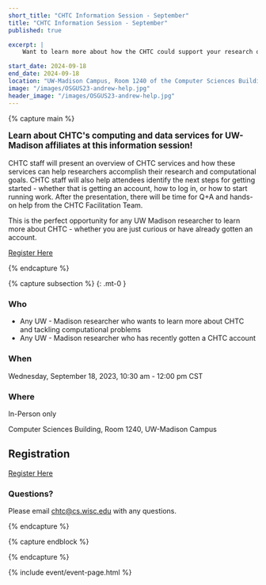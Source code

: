```yaml
---
short_title: "CHTC Information Session - September"
title: "CHTC Information Session - September"
published: true

excerpt: |
    Want to learn more about how the CHTC could support your research or how to get started? Come to an information session!

start_date: 2024-09-18
end_date: 2024-09-18
location: "UW-Madison Campus, Room 1240 of the Computer Sciences Building"
image: "/images/OSGUS23-andrew-help.jpg"
header_image: "/images/OSGUS23-andrew-help.jpg"
---
```


{% capture main %}

<p style="font-size: larger; font-weight: bold;">Learn about CHTC's computing 
and data services for UW-Madison affiliates at this information session!</p>

CHTC staff will present an overview of CHTC services and how these services can help 
researchers accomplish their research and computational goals. CHTC staff will also 
help attendees identify the next steps for getting started - whether that is 
getting an account, how to log in, or how to start running work. After 
the presentation, there will be time for Q+A and hands-on help from the CHTC 
Facilitation Team. 

This is the perfect opportunity for any UW Madison researcher to learn more 
about CHTC - whether you are just curious or have already gotten an account. 

[Register Here](https://calendly.com/schedulechtc/chtc-information-session)

{% endcapture %}

{% capture subsection %}
{: .mt-0 }

### Who

* Any UW - Madison researcher who wants to learn more about CHTC and tackling computational problems
* Any UW - Madison researcher who has recently gotten a CHTC account

### When

Wednesday, September 18, 2023, 10:30 am - 12:00 pm CST

### Where

In-Person only

Computer Sciences Building, Room 1240, UW-Madison Campus

## Registration

[Register Here](https://calendly.com/schedulechtc/chtc-information-session)

### Questions?

Please email <chtc@cs.wisc.edu> with any questions.

{% endcapture %}

{% capture endblock %}


{% endcapture %}

{% include event/event-page.html %}
